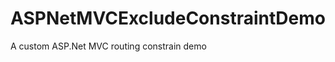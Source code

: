 ASPNetMVCExcludeConstraintDemo
==============================

A custom ASP.Net MVC routing constrain demo
